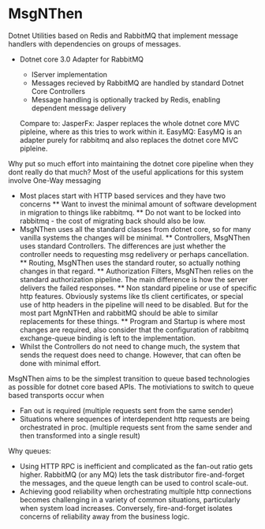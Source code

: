 # MsgNThen
Dotnet Utilities based on Redis and RabbitMQ that implement message handlers with dependencies on groups of messages.


* Dotnet core 3.0 Adapter for RabbitMQ
  * IServer implementation
  * Messages recieved by RabbitMQ are handled by standard Dotnet Core Controllers
  * Message handling is optionally tracked by Redis, enabling dependent message delivery


  Compare to:
	JasperFx: Jasper replaces the whole dotnet core MVC pipleine, where as this tries to work within it.
	EasyMQ: EasyMQ is an adapter purely for rabbitmq and also replaces the dotnet core MVC pipleine.

Why put so much effort into maintaining the dotnet core pipeline when they dont really do that much?  Most of the useful
applications for this system involve One-Way messaging
 * Most places start with HTTP based services and they have two concerns
 ** Want to invest the minimal amount of software development in migration to things like rabbitmq.
 ** Do not want to be locked into rabbitmq - the cost of migrating back should also be low.
 * MsgNThen uses all the standard classes from dotnet core, so for many vanilla systems the changes will be minimal.
 ** Controllers, MsgNThen uses standard Controllers.  The differences are just whether the controller needs to requesting msg redelivery or perhaps cancellation.  
 ** Routing, MsgNThen uses the standard router, so actually nothing changes in that regard.
 ** Authorization Filters, MsgNThen relies on the standard authorization pipeline.  The main difference is how the server delivers the failed responses.
 ** Non standard pipeline or use of specific http features.  Obviously systems like tls client certificates, or special use of http headers in the pipeline will need to be disabled.  But for the most part MgnNTHen and rabbitMQ should be able to similar replacements for these things.
 ** Program and Startup is where most changes are required, also consider that the configuration of rabbitmq exchange-queue binding is left to the implementation.  
 * Whilst the Controllers do not need to change much, the system that sends the request does need to change.  However, that can often be done with minimal effort.


 MsgNThen aims to be the simplest transition to queue based technologies as possible for dotnet core based APIs.  The motiviations to switch to queue based transports occur when
 * Fan out is required (multiple requests sent from the same sender)
 * Situations where sequences of interdependent http requests are being orchestrated in proc. (multiple requests sent from the same sender and then transformed into a single result)

 Why queues:
 * Using HTTP RPC is inefficient and complicated as the fan-out ratio gets higher.  RabbitMQ (or any MQ) lets the task distributor fire-and-forget the messages, and the queue length can be used to control scale-out.
 * Achieving good reliability when orchestrating multiple http connections becomes challenging in a variety of common situations, particularly when system load increases.  Conversely, fire-and-forget isolates concerns of reliability away from the business logic.



